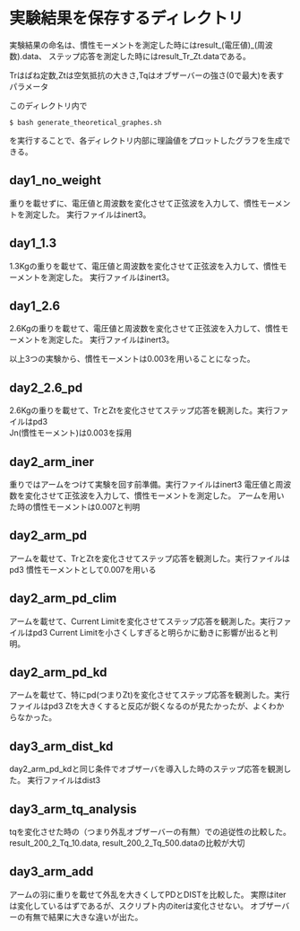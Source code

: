 # 実験結果を保存するディレクトリ
実験結果の命名は、慣性モーメントを測定した時にはresult_(電圧値)_(周波数).data、
ステップ応答を測定した時にはresult_Tr_Zt.dataである。

Trはばね定数,Ztは空気抵抗の大きさ,Tqはオブザーバーの強さ(0で最大)を表すパラメータ

このディレクトリ内で
```
$ bash generate_theoretical_graphes.sh
```
を実行することで、各ディレクトリ内部に理論値をプロットしたグラフを生成できる。


## day1_no_weight
重りを載せずに、電圧値と周波数を変化させて正弦波を入力して、慣性モーメントを測定した。
実行ファイルはinert3。

## day1_1.3
1.3Kgの重りを載せて、電圧値と周波数を変化させて正弦波を入力して、慣性モーメントを測定した。
実行ファイルはinert3。

## day1_2.6
2.6Kgの重りを載せて、電圧値と周波数を変化させて正弦波を入力して、慣性モーメントを測定した。
実行ファイルはinert3。

以上3つの実験から、慣性モーメントは0.003を用いることになった。


## day2_2.6_pd
2.6Kgの重りを載せて、TrとZtを変化させてステップ応答を観測した。実行ファイルはpd3  
Jn(慣性モーメント)は0.003を採用

## day2_arm_iner
重りではアームをつけて実験を回す前準備。実行ファイルはinert3
電圧値と周波数を変化させて正弦波を入力して、慣性モーメントを測定した。
アームを用いた時の慣性モーメントは0.007と判明

## day2_arm_pd
アームを載せて、TrとZtを変化させてステップ応答を観測した。実行ファイルはpd3
慣性モーメントとして0.007を用いる

## day2_arm_pd_clim
アームを載せて、Current Limitを変化させてステップ応答を観測した。実行ファイルはpd3
Current Limitを小さくしすぎると明らかに動きに影響が出ると判明。

## day2_arm_pd_kd
アームを載せて、特にpd(つまりZt)を変化させてステップ応答を観測した。実行ファイルはpd3
Ztを大きくすると反応が鋭くなるのが見たかったが、よくわからなかった。

## day3_arm_dist_kd
day2_arm_pd_kdと同じ条件でオブザーバを導入した時のステップ応答を観測した。
実行ファイルはdist3

## day3_arm_tq_analysis
tqを変化させた時の（つまり外乱オブザーバーの有無）での追従性の比較した。
result_200_2_Tq_10.data, result_200_2_Tq_500.dataの比較が大切

## day3_arm_add
アームの羽に重りを載せて外乱を大きくしてPDとDISTを比較した。
実際はiterは変化しているはずであるが、スクリプト内のiterは変化させない。
オブザーバーの有無で結果に大きな違いが出た。
